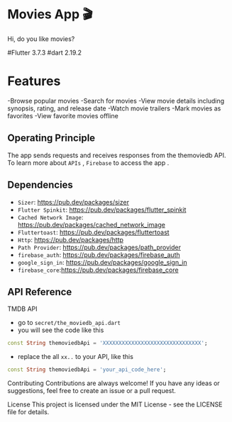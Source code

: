  


# Movies App 🎬

Hi, do you like movies? 

#Flutter 3.7.3
#dart 2.19.2

# Features
-Browse popular movies
-Search for movies
-View movie details including synopsis, rating, and release date
-Watch movie trailers
-Mark movies as favorites
-View favorite movies offline

## Operating Principle
 The app sends requests and receives responses from the themoviedb API. <br> To learn more about `APIs` ,
 `Firebase` to access the app .

## Dependencies
- `Sizer`: <a target="_blank" href="https://pub.dev/packages/sizer">https://pub.dev/packages/sizer</a>
- `Flutter Spinkit`: <a target="_blank" href="https://pub.dev/packages/flutter_spinkit">https://pub.dev/packages/flutter_spinkit</a>
- `Cached Network Image`: <a target="_blank" href="https://pub.dev/packages/cached_network_image">https://pub.dev/packages/cached_network_image</a>
- `Fluttertoast`: <a target="_blank" href="https://pub.dev/packages/fluttertoast">https://pub.dev/packages/fluttertoast</a>
- `Http`: <a target="_blank" href="https://pub.dev/packages/http">https://pub.dev/packages/http</a>
- `Path Provider`: <a target="_blank" href="https://pub.dev/packages/path_provider">https://pub.dev/packages/path_provider</a>
- `firebase_auth`: <a target="_blank" href="https://pub.dev/packages/firebase_auth">https://pub.dev/packages/firebase_auth</a>
- `google_sign_in`: <a target="_blank" href="https://pub.dev/packages/google_sign_in">https://pub.dev/packages/google_sign_in</a>
- `firebase_core`:<a target="_blank" href="https://pub.dev/packages/firebase_core">https://pub.dev/packages/firebase_core</a>
 
## API Reference
TMDB API
- go to `secret/the_moviedb_api.dart`
- you will see the code like this

```dart
const String themoviedbApi = 'XXXXXXXXXXXXXXXXXXXXXXXXXXXXXXX';
```
- replace the all `xx..` to your API, like this

```dart
const String themoviedbApi = 'your_api_code_here';
```
Contributing
Contributions are always welcome! If you have any ideas or suggestions, feel free to create an issue or a pull request.

License
This project is licensed under the MIT License - see the LICENSE file for details.
